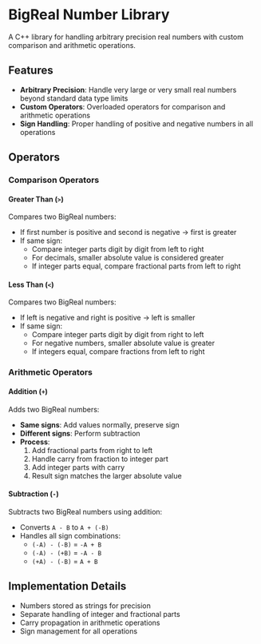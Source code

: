 # BigReal Number Library

A C++ library for handling arbitrary precision real numbers with custom comparison and arithmetic operations.

## Features

- **Arbitrary Precision**: Handle very large or very small real numbers beyond standard data type limits
- **Custom Operators**: Overloaded operators for comparison and arithmetic operations
- **Sign Handling**: Proper handling of positive and negative numbers in all operations

## Operators

### Comparison Operators

#### Greater Than (`>`)
Compares two BigReal numbers:
- If first number is positive and second is negative → first is greater
- If same sign:
  - Compare integer parts digit by digit from left to right
  - For decimals, smaller absolute value is considered greater
  - If integer parts equal, compare fractional parts from left to right

#### Less Than (`<`)
Compares two BigReal numbers:
- If left is negative and right is positive → left is smaller
- If same sign:
  - Compare integer parts digit by digit from right to left
  - For negative numbers, smaller absolute value is greater
  - If integers equal, compare fractions from left to right

### Arithmetic Operators

#### Addition (`+`)
Adds two BigReal numbers:
- **Same signs**: Add values normally, preserve sign
- **Different signs**: Perform subtraction
- **Process**: 
  1. Add fractional parts from right to left
  2. Handle carry from fraction to integer part
  3. Add integer parts with carry
  4. Result sign matches the larger absolute value

#### Subtraction (`-`)
Subtracts two BigReal numbers using addition:
- Converts `A - B` to `A + (-B)`
- Handles all sign combinations:
  - `(-A) - (-B)` = `-A + B`
  - `(-A) - (+B)` = `-A - B`
  - `(+A) - (-B)` = `A + B`


## Implementation Details

- Numbers stored as strings for precision
- Separate handling of integer and fractional parts
- Carry propagation in arithmetic operations
- Sign management for all operations

